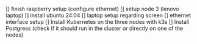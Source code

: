 [] finish raspberry setup (configure ethernet)
[] setup node 3 (lenovo laptop)
    [] install ubuntu 24.04
    [] laptop setup regarding screen
    [] ethernet interface setup
[] Install Kubernetes on the three nodes with k3s
[] Install Postgress (check if it should run in the cluster or directly on one of the nodes)